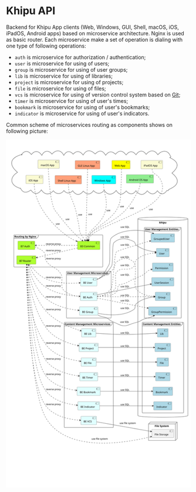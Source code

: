 # Khipu API

Backend for Khipu App clients (Web, Windows, GUI, Shell, macOS, iOS, iPadOS, Android apps) based on microservice architecture. Nginx is used as basic router. Each microservice make a set of operation is dialing with one type of following operations:

- `auth` is microservice for authorization / authentication;
- `user` is microservice for using of users;
- `group` is microservice for using of user groups;
- `lib` is microservice for using of libraries;
- `project` is microservice for using of projects;
- `file` is microservice for using of files;
- `vcs` is microservice for using of version control system based on [Git](https://git-scm.com/);
- `timer` is microservice for using of user's times;
- `bookmark` is microservice for using of user's bookmarks;
- `indicator` is microservice for using of user's indicators.

Common scheme of microservices routing as components shows on following picture:

![Component Diagram of Backend](cd-be.svg)
